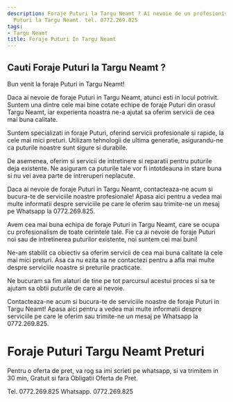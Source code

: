```yaml
---
description: Foraje Puturi la Targu Neamt ? Ai nevoie de un profesionist in Foraje
  Puturi la Targu Neamt. tel. 0772.269.825
tags:
- Targu Neamt
title: Foraje Puturi In Targu Neamt
---
```



## Cauti Foraje Puturi la Targu Neamt ?

Bun venit la foraje Puturi in Targu Neamt! 

Daca ai nevoie de foraje Puturi in Targu Neamt, atunci esti in locul potrivit. Suntem una dintre cele mai bine cotate echipe de foraje Puturi din orasul Targu Neamt, iar experienta noastra ne-a ajutat sa oferim servicii de cea mai buna calitate. 

Suntem specializati in foraje Puturi, oferind servicii profesionale si rapide, la cele mai mici preturi. Utilizam tehnologii de ultima generatie, asigurandu-ne ca puturile noastre sunt sigure si durabile.

De asemenea, oferim si servicii de intretinere si reparatii pentru puturile deja existente. Ne asiguram ca puturile tale vor fi intotdeauna in stare buna si nu vei avea parte de intreruperi neplacute.

Daca ai nevoie de foraje Puturi in Targu Neamt, contacteaza-ne acum si bucura-te de serviciile noastre profesionale! Apasa aici pentru a vedea mai multe informatii despre serviciile pe care le oferim sau trimite-ne un mesaj pe Whatsapp la 0772.269.825. 

Avem cea mai buna echipa de foraje Puturi in Targu Neamt, care se ocupa cu profesionalism de toate cerintele tale. Fie ca ai nevoie de foraje Puturi noi sau de intretinerea puturilor existente, noi suntem cei mai buni! 

Ne-am stabilit ca obiectiv sa oferim servicii de cea mai buna calitate la cele mai mici preturi. Asa ca nu ezita sa ne contactezi pentru a afla mai multe despre serviciile noastre si preturile practicate. 

Ne bucuram sa fim alaturi de tine pe tot parcursul acestui proces si sa te ajutam sa obtii puturile de care ai nevoie. 

Contacteaza-ne acum si bucura-te de serviciile noastre de foraje Puturi in Targu Neamt! Apasa aici pentru a vedea mai multe informatii despre serviciile pe care le oferim sau trimite-ne un mesaj pe Whatsapp la 0772.269.825.

# Foraje Puturi Targu Neamt Preturi
Pentru o oferta de pret, va rog sa imi scrieti pe whatsapp, si va trimitem in 30 min, Gratuit si fara Obligatii Oferta de Pret.

Tel. 0772.269.825
Whatsapp. 0772.269.825